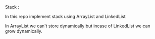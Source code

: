 
  Stack :
  
  
  In this repo implement stack using ArrayList and LinkedList
  
  In ArrayList  we can't store dynamically but incase of LinkedList we can grow dynamically.

